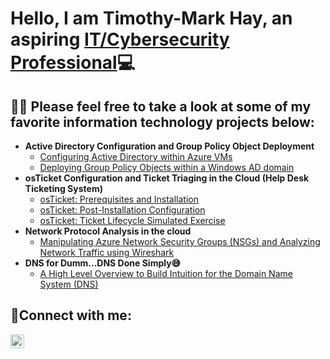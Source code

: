 <h1>Hello, I am Timothy-Mark Hay, an aspiring <a href="https://www.linkedin.com/in/cybersecuritim/">IT/Cybersecurity Professional</a>💻</h1>

<h2>👨‍💻 Please feel free to take a look at some of my favorite information technology projects below:</h2>

- <b>Active Directory Configuration and Group Policy Object Deployment</b>
  - [Configuring Active Directory within Azure VMs](https://github.com/cybersecuritim/ad-configuration)
  - [Deploying Group Policy Objects within a Windows AD domain](https://github.com/CyberSecuriTim/ad-gpo-deployment)
- <b>osTicket Configuration and Ticket Triaging in the Cloud (Help Desk Ticketing System)</b>
  - [osTicket: Prerequisites and Installation](https://github.com/CyberSecuriTim/osticket-installation)
  - [osTicket: Post-Installation Configuration](https://github.com/CyberSecuriTim/osticket-post-install-config)
  - [osTicket: Ticket Lifecycle Simulated Exercise](https://github.com/CyberSecuriTim/osticket-ticket-lifecycle)
- <b>Network Protocol Analysis in the cloud</b>
  - [Manipulating Azure Network Security Groups (NSGs) and Analyzing Network Traffic using Wireshark](https://github.com/CyberSecuriTim/azure-packet-capture)
- <b>DNS for Dumm...DNS Done Simply😅</b>
  - [A High Level Overview to Build Intuition for the Domain Name System (DNS)](https://github.com/CyberSecuriTim/dns-overview)

<h2>🤳Connect with me:</h2>


[<img align="left" alt="Josh | LinkedIn" width="22px" src="https://cdn.jsdelivr.net/npm/simple-icons@v3/icons/linkedin.svg" />][linkedin]


[linkedin]: https://linkedin.com/in/CyberSecuriTim
